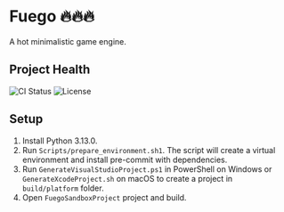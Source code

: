 # Fuego 🔥🔥🔥

A hot minimalistic game engine.

## Project Health

![CI Status](https://github.com/LtSnail/Fuego/actions/workflows/build_validation.yml/badge.svg)
![License](https://img.shields.io/github/license/LtSnail/Fuego)

## Setup
1. Install Python 3.13.0.
2. Run `Scripts/prepare_environment.sh1`. The script will create a virtual environment and install pre-commit with dependencies.
3. Run `GenerateVisualStudioProject.ps1` in PowerShell on Windows or `GenerateXcodeProject.sh` on macOS to create a project in `build/platform` folder.
4. Open `FuegoSandboxProject` project and build.
